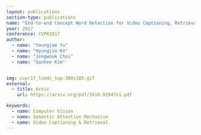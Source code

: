 ```yaml
---
layout: publications
section-type: publications
name: "End-to-end Concept Word Detection for Video Captioning, Retrieval, and Question Answering"
year: 2017
conference: CVPR2017
author:
  - name: "Youngjae Yu"
  - name: "Hyungjin Ko"
  - name: "Jongwook Choi"
  - name: "Gunhee Kim"


img: cvpr17_lsmdc_top-300x185.gif
external:
  - title: Arxiv
    url: https://arxiv.org/pdf/1610.02947v1.pdf

keywords:
  - name: Computer Vision
  - name: Semantic Attention Mechanism
  - name: Video Captioning & Retrieval
---
```



